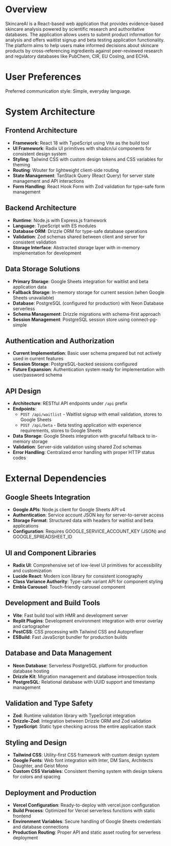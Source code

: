 # Overview

SkincareAI is a React-based web application that provides evidence-based skincare analysis powered by scientific research and authoritative databases. The application allows users to submit product information for analysis and offers waitlist signup and beta testing application functionality. The platform aims to help users make informed decisions about skincare products by cross-referencing ingredients against peer-reviewed research and regulatory databases like PubChem, CIR, EU CosIng, and ECHA.

# User Preferences

Preferred communication style: Simple, everyday language.

# System Architecture

## Frontend Architecture
- **Framework**: React 18 with TypeScript using Vite as the build tool
- **UI Framework**: Radix UI primitives with shadcn/ui components for consistent design system
- **Styling**: Tailwind CSS with custom design tokens and CSS variables for theming
- **Routing**: Wouter for lightweight client-side routing
- **State Management**: TanStack Query (React Query) for server state management and API interactions
- **Form Handling**: React Hook Form with Zod validation for type-safe form management

## Backend Architecture
- **Runtime**: Node.js with Express.js framework
- **Language**: TypeScript with ES modules
- **Database ORM**: Drizzle ORM for type-safe database operations
- **Validation**: Zod schemas shared between client and server for consistent validation
- **Storage Interface**: Abstracted storage layer with in-memory implementation for development

## Data Storage Solutions
- **Primary Storage**: Google Sheets integration for waitlist and beta application data
- **Fallback Storage**: In-memory storage for current session (when Google Sheets unavailable)
- **Database**: PostgreSQL (configured for production) with Neon Database serverless
- **Schema Management**: Drizzle migrations with schema-first approach
- **Session Management**: PostgreSQL session store using connect-pg-simple

## Authentication and Authorization
- **Current Implementation**: Basic user schema prepared but not actively used in current features
- **Session Storage**: PostgreSQL-backed sessions configured
- **Future Expansion**: Authentication system ready for implementation with user/password schema

## API Design
- **Architecture**: RESTful API endpoints under `/api` prefix
- **Endpoints**:
  - `POST /api/waitlist` - Waitlist signup with email validation, stores to Google Sheets
  - `POST /api/beta` - Beta testing application with experience requirements, stores to Google Sheets
- **Data Storage**: Google Sheets integration with graceful fallback to in-memory storage
- **Validation**: Server-side validation using shared Zod schemas
- **Error Handling**: Centralized error handling with proper HTTP status codes

# External Dependencies

## Google Sheets Integration
- **Google APIs**: Node.js client for Google Sheets API v4
- **Authentication**: Service account JSON key for server-to-server access
- **Storage Format**: Structured data with headers for waitlist and beta applications
- **Configuration**: Requires GOOGLE_SERVICE_ACCOUNT_KEY (JSON) and GOOGLE_SPREADSHEET_ID

## UI and Component Libraries
- **Radix UI**: Comprehensive set of low-level UI primitives for accessibility and customization
- **Lucide React**: Modern icon library for consistent iconography
- **Class Variance Authority**: Type-safe variant API for component styling
- **Embla Carousel**: Touch-friendly carousel component

## Development and Build Tools
- **Vite**: Fast build tool with HMR and development server
- **Replit Plugins**: Development environment integration with error overlay and cartographer
- **PostCSS**: CSS processing with Tailwind CSS and Autoprefixer
- **ESBuild**: Fast JavaScript bundler for production builds

## Database and Data Management
- **Neon Database**: Serverless PostgreSQL platform for production database hosting
- **Drizzle Kit**: Migration management and database introspection tools
- **PostgreSQL**: Relational database with UUID support and timestamp management

## Validation and Type Safety
- **Zod**: Runtime validation library with TypeScript integration
- **Drizzle-Zod**: Integration between Drizzle ORM and Zod validation
- **TypeScript**: Static type checking across the entire application stack

## Styling and Design
- **Tailwind CSS**: Utility-first CSS framework with custom design system
- **Google Fonts**: Web font integration with Inter, DM Sans, Architects Daughter, and Geist Mono
- **Custom CSS Variables**: Consistent theming system with design tokens for colors and spacing

## Deployment and Production
- **Vercel Configuration**: Ready-to-deploy with vercel.json configuration
- **Build Process**: Optimized for Vercel serverless functions with static frontend
- **Environment Variables**: Secure handling of Google Sheets credentials and database connections
- **Production Routing**: Proper API and static asset routing for serverless deployment
